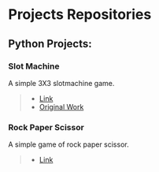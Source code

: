 # Projects Repositories

## Python Projects:

### Slot Machine

A simple 3X3 slotmachine game.

> - [Link](https://github.com/abhijitchak103/Projects/tree/main/slotmachine)
> - [Original Work](https://github.com/techwithtim/Python-Slot-Machine)

### Rock Paper Scissor

A simple game of rock paper scissor.

> - [Link](https://github.com/abhijitchak103/Projects/tree/main/Rock%20Paper%20Scissors)
